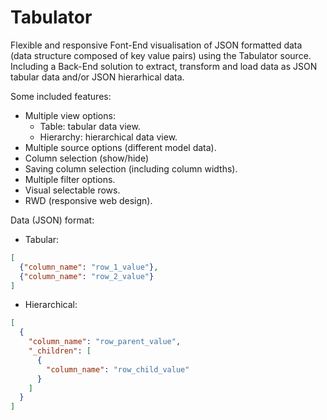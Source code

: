 # Tabulator
Flexible and responsive Font-End visualisation of JSON formatted data (data structure composed of key value pairs) using the Tabulator source.
Including a Back-End solution to extract, transform and load data as JSON tabular data and/or JSON hierarhical data.

Some included features:
 - Multiple view options:
   - Table: tabular data view.
   - Hierarchy: hierarchical data view.
 - Multiple source options (different model data).
 - Column selection (show/hide)
 - Saving column selection (including column widths).
 - Multiple filter options.
 - Visual selectable rows.
 - RWD (responsive web design).

Data (JSON) format:
 - Tabular:
```JSON
[
  {"column_name": "row_1_value"},
  {"column_name": "row_2_value"}
]
```
 - Hierarchical:
```JSON
[
  {
    "column_name": "row_parent_value",
    "_children": [
      {
        "column_name": "row_child_value"
      }
    ]
  }
]
```

